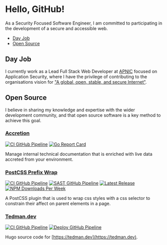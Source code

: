# Hello, GitHub!

As a Security Focused Software Engineer, I am committed to participating in the development of a secure and accessible
web.

-   [Day Job](#day-job)
-   [Open Source](#open-source)

## Day Job

I currently work as a Lead Full Stack Web Developer at [APNIC](https://www.apnic.net) focused on Application Security, where I have the privilege of contributing to the organisations vision
for ["A global, open, stable, and secure Internet"](https://www.apnic.net/about-apnic/organization/vision-mission-objectives/).

## Open Source

I believe in sharing my knowledge and expertise with the wider development community, and that open source software is a
key method to achieve this goal.

### [Accretion](https://github.com/dbtedman/accretion)

[![CI GitHub Pipeline](https://img.shields.io/github/actions/workflow/status/dbtedman/accretion/ci.yml?branch=main&style=for-the-badge&logo=github&label=ci)](https://github.com/dbtedman/accretion/actions/workflows/ci.yml?query=branch%3Amain)
[![Go Report Card](https://goreportcard.com/badge/github.com/dbtedman/accretion?style=for-the-badge)](https://goreportcard.com/report/github.com/dbtedman/accretion)

Manage internal technical documentation that is enriched with live data accreted from your environment.

### [PostCSS Prefix Wrap](https://github.com/dbtedman/postcss-prefixwrap)

[![CI GitHub Pipeline](https://img.shields.io/github/actions/workflow/status/dbtedman/postcss-prefixwrap/ci.yml?branch=main&style=for-the-badge&logo=github&label=ci)](https://github.com/dbtedman/postcss-prefixwrap/actions/workflows/ci.yml?query=branch%3Amain)
[![SAST GitHub Pipeline](https://img.shields.io/github/actions/workflow/status/dbtedman/postcss-prefixwrap/sast.yml?branch=main&style=for-the-badge&logo=github&label=sast)](https://github.com/dbtedman/postcss-prefixwrap/actions/workflows/sast.yml)
[![Latest Release](https://img.shields.io/github/v/release/dbtedman/postcss-prefixwrap?style=for-the-badge&logo=github&color=43cc11)](https://github.com/dbtedman/postcss-prefixwrap/releases)
[![NPM Downloads Per Week](https://img.shields.io/npm/dw/postcss-prefixwrap?color=blue&logo=npm&style=for-the-badge)](https://www.npmjs.com/package/postcss-prefixwrap)

A PostCSS plugin that is used to wrap css styles with a css selector to constrain their affect on parent elements in a
page.

### [Tedman.dev](https://github.com/dbtedman/tedman.dev)

[![CI GitHub Pipeline](https://img.shields.io/github/actions/workflow/status/dbtedman/tedman.dev/ci.yml?branch=main&style=for-the-badge&logo=github&label=ci)](https://github.com/dbtedman/tedman.dev/actions/workflows/ci.yml)
[![Deploy GitHub Pipeline](https://img.shields.io/github/actions/workflow/status/dbtedman/tedman.dev/deploy.yml?branch=main&style=for-the-badge&logo=github&label=deploy)](https://github.com/dbtedman/tedman.dev/actions/workflows/deploy.yml)

Hugo source code for [https://tedman.dev](https://tedman.dev).
